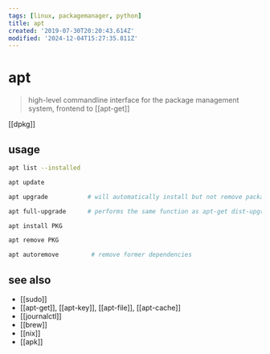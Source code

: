 ```yaml
---
tags: [linux, packagemanager, python]
title: apt
created: '2019-07-30T20:20:43.614Z'
modified: '2024-12-04T15:27:35.811Z'
---
```


# apt

> high-level commandline interface for the package management system, frontend to [[apt-get]]

[[dpkg]]

## usage

```sh
apt list --installed

apt update

apt upgrade           # will automatically install but not remove packages

apt full-upgrade      # performs the same function as apt-get dist-upgrade

apt install PKG

apt remove PKG

apt autoremove         # remove former dependencies
```

## see also

- [[sudo]]
- [[apt-get]], [[apt-key]], [[apt-file]], [[apt-cache]]
- [[journalctl]]
- [[brew]]
- [[nix]]
- [[apk]]
